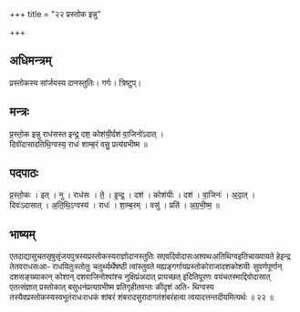 +++
title = "२२ प्रस्तोक इन्नु"

+++
## अधिमन्त्रम्
प्रस्तोकस्य सांर्जयस्य दानस्तुतिः। गर्गः। त्रिष्टुप्।

## मन्त्रः
प्र॒स्तो॒क इन्नु राध॑सस्त इन्द्र॒ दश॒ कोश॑यी॒र्दश॑ वा॒जिनो॑ऽदात् ।  
दिवो॑दासादतिथि॒ग्वस्य॒ राधः॑ शाम्ब॒रं वसु॒ प्रत्य॑ग्रभीष्म ॥

## पदपाठः
प्र॒स्तो॒कः । इत् । नु । राध॑सः । ते॒ । इ॒न्द्र॒ । दश॑ । कोश॑यीः । दश॑ । वा॒जिनः॑ । अ॒दा॒त् ।  
दिवः॑ऽदासात् । अ॒ति॒थि॒ऽग्वस्य॑ । राधः॑ । शा॒म्ब॒रम् । वसु॑ । प्रति॑ । अ॒ग्र॒भी॒ष्म॒ ॥

## भाष्यम्
एतदाद्यासुचतसृषुसृंजयपुत्रस्यप्रस्तोकस्यराज्ञोदानस्तुतिः सएवदिवोदासःअश्वथःअतिथिग्वइतिचाख्यायते हेइन्द्र तेतवराधसःआ- राधयितुःस्तोतुः चतुर्थ्यर्थेषष्ठी त्वांस्तुवते मह्यङ्गर्गायप्रस्तोकोराजादशकोशयीः सुवर्णपूर्णान् दशसङ्ख्याकान् कोशान् दशवाजिनोश्वांश्च नुक्षिप्रंअदात् प्रायच्छत् इदितिपूरणः वयंचतस्माद्दिवोदासात् एतत्संज्ञात् प्रस्तोकात् बसुधनंप्रत्यग्रभीष्म प्रतिगृहीतवन्तः कीदृशं अति- थिग्वस्य तस्यैवप्रस्तोकस्यस्वभूतंराधःराधकं शांबरं शंबरादसुरादागतंशंबरंहत्वा त्वयादत्तन्तदीयमित्यर्थः ॥ २२ ॥